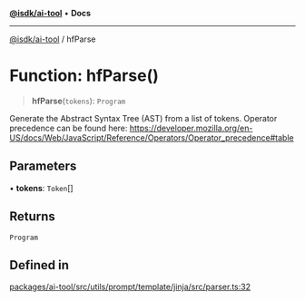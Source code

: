 [**@isdk/ai-tool**](../README.md) • **Docs**

***

[@isdk/ai-tool](../globals.md) / hfParse

# Function: hfParse()

> **hfParse**(`tokens`): `Program`

Generate the Abstract Syntax Tree (AST) from a list of tokens.
Operator precedence can be found here: https://developer.mozilla.org/en-US/docs/Web/JavaScript/Reference/Operators/Operator_precedence#table

## Parameters

• **tokens**: `Token`[]

## Returns

`Program`

## Defined in

[packages/ai-tool/src/utils/prompt/template/jinja/src/parser.ts:32](https://github.com/isdk/ai-tool.js/blob/e324043799402aa2caa41711a9168487ab85c166/src/utils/prompt/template/jinja/src/parser.ts#L32)
